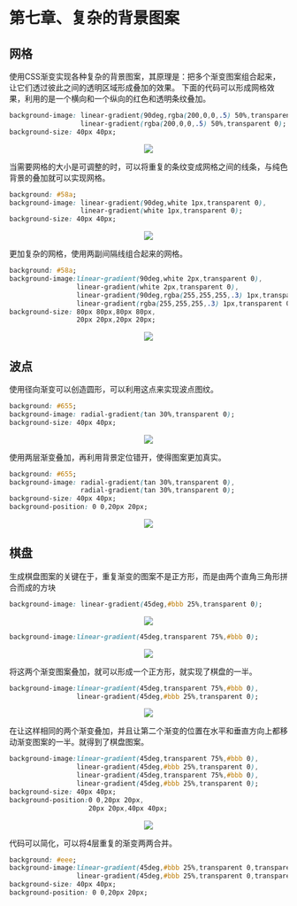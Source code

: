 # 第七章、复杂的背景图案
## 网格
使用CSS渐变实现各种复杂的背景图案，其原理是：把多个渐变图案组合起来，让它们透过彼此之间的透明区域形成叠加的效果。
下面的代码可以形成网格效果，利用的是一个横向和一个纵向的红色和透明条纹叠加。
```css
background-image: linear-gradient(90deg,rgba(200,0,0,.5) 50%,transparent 0),
                  linear-gradient(rgba(200,0,0,.5) 50%,transparent 0);
background-size: 40px 40px;
```
<div align=center><img src="/note/images/css-secret/7/1.png"></div>  

当需要网格的大小是可调整的时，可以将重复的条纹变成网格之间的线条，与纯色背景的叠加就可以实现网格。
```css
background: #58a;
background-image: linear-gradient(90deg,white 1px,transparent 0),
                  linear-gradient(white 1px,transparent 0);
background-size: 40px 40px;
```
<div align=center><img src="/note/images/css-secret/7/2.png"></div>  

更加复杂的网格，使用两副间隔线组合起来的网格。
````css
background: #58a;
background-image:linear-gradient(90deg,white 2px,transparent 0),
                 linear-gradient(white 2px,transparent 0),
                 linear-gradient(90deg,rgba(255,255,255,.3) 1px,transparent 0),
                 linear-gradient(rgba(255,255,255,.3) 1px,transparent 0);
background-size: 80px 80px,80px 80px,
                 20px 20px,20px 20px;
````
<div align=center><img src="/note/images/css-secret/7/3.png"></div>  

## 波点
使用径向渐变可以创造圆形，可以利用这点来实现波点图纹。
```css
background: #655;
background-image: radial-gradient(tan 30%,transparent 0);
background-size: 40px 40px;
```
<div align=center><img src="/note/images/css-secret/7/4.png"></div>  

使用两层渐变叠加，再利用背景定位错开，使得图案更加真实。
```css
background: #655;
background-image: radial-gradient(tan 30%,transparent 0),
                  radial-gradient(tan 30%,transparent 0);
background-size: 40px 40px;
background-position: 0 0,20px 20px;
```
<div align=center><img src="/note/images/css-secret/7/5.png"></div>  

## 棋盘
生成棋盘图案的关键在于，重复渐变的图案不是正方形，而是由两个直角三角形拼合而成的方块
```css
background-image: linear-gradient(45deg,#bbb 25%,transparent 0);
```
<div align=center><img src="/note/images/css-secret/7/6.png"></div>  

```css
background-image:linear-gradient(45deg,transparent 75%,#bbb 0);
```
<div align=center><img src="/note/images/css-secret/7/7.png"></div>  

将这两个渐变图案叠加，就可以形成一个正方形，就实现了棋盘的一半。
```css
background-image:linear-gradient(45deg,transparent 75%,#bbb 0),
                 linear-gradient(45deg,#bbb 25%,transparent 0);
```
<div align=center><img src="/note/images/css-secret/7/8.png"></div>  

在让这样相同的两个渐变叠加，并且让第二个渐变的位置在水平和垂直方向上都移动渐变图案的一半。就得到了棋盘图案。
```css
background-image:linear-gradient(45deg,transparent 75%,#bbb 0),
                 linear-gradient(45deg,#bbb 25%,transparent 0),
                 linear-gradient(45deg,transparent 75%,#bbb 0),
                 linear-gradient(45deg,#bbb 25%,transparent 0);
background-size: 40px 40px;
background-position:0 0,20px 20px,
                    20px 20px,40px 40px;
```
<div align=center><img src="/note/images/css-secret/7/9.png"></div>  

代码可以简化，可以将4层重复的渐变两两合并。
```css
background: #eee;
background-image:linear-gradient(45deg,#bbb 25%,transparent 0,transparent 75%,#bbb 0),
                 linear-gradient(45deg,#bbb 25%,transparent 0,transparent 75%,#bbb 0);
background-size: 40px 40px;
background-position: 0 0,20px 20px;
```